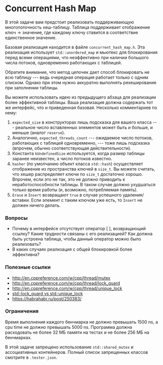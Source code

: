 # Concurrent Hash Map

В этой задаче вам предстоит реализовать поддерживающую многопоточность хеш-таблицу.
Таблица поддерживает отображение ключ -> значение, где каждому ключу ставится в
соответствие единственное значение.

Базовая реализация находится в файле `concurrent_hash_map.h`. Эта реализация использует
`std::unordered_map` и мьютекс для блокирования перед всеми операциями, что неэффективно
при наличии большого числа потоков, одновременно работающих с таблицей.

Обратите внимание, что метод цепочек дает способ блокировать не всю таблицу --- ведь очередная операция
работает только с одним списком. Однако при этом нужно аккуратно выполнять рехеширование при
заполнении таблицы.

Вы можете использовать идею из предыдущего абзаца для реализации более эффективной таблицы.
Ваша реализация должна содержать тот же интерфейс, что и приведенная базовая. Несколько комментариев по нему:

1. `expected_size` в конструкторах лишь подсказка для вашего класса --- реальное число вставленных элементов
может быть и больше, и меньше (аналог `reserve`).
2. Аналогично, `expected_threads_count` --- ожидаемое число потоков, работающих с таблицей одновременно, ---
тоже лишь подсказка (впрочем, обычно соответствующая действительности).
3. Константа `kUndefinedSize` используется, когда размер таблицы заранее неизвестен, а число потоков известно.
4. `hasher` (по умолчанию объект класса `std::hash`) осуществляет отображение из пространства ключей в `size_t`.
Вы можете считать, что хешер распределяет ключи по `size_t` достаточно хорошо. Впрочем, если это не так, это не
должно приводить к неработоспособности таблицы. В таком случае должно ухудшаться только время работы (и, возможно, потребляемая память).
5. `Erase` и `Insert` возвращают `true` в случае успешного удаления/вставки. Если элемент с таким ключом уже есть, то `Insert` не должен ничего
делать.

### Вопросы

* Почему в интерфейсе отсутствует оператор [ ], возвращающий ссылку? Какие трудности связаны с его реализацией? Как должна быть устроена таблица,
чтобы данный оператор можно было реализовать?
* В каких случаях реализация с общей блокировкой более эффективна?

### Полезные ссылки
* http://en.cppreference.com/w/cpp/thread/mutex
* http://en.cppreference.com/w/cpp/thread/lock_guard
* http://en.cppreference.com/w/cpp/thread/unique_lock
* [std::lock_guard vs std::unique_lock](http://stackoverflow.com/questions/20516773/stdunique-lockstdmutex-or-stdlock-guardstdmutex)
* https://habrahabr.ru/post/250383/

### Ограничения
Время выполнения каждого бенчмарка не должно превышать 1500 ns, а cpu time не должно превышать 5000 ns. Программа должна расходовать не более 32 МБ памяти на тестах и не более 256 МБ на бенчмарках.

В этой задаче запрещено использование `std::shared_mutex` и ассоциативных контейнеров. Полный список запрещенных классов смотрите в `.tester.json`.
